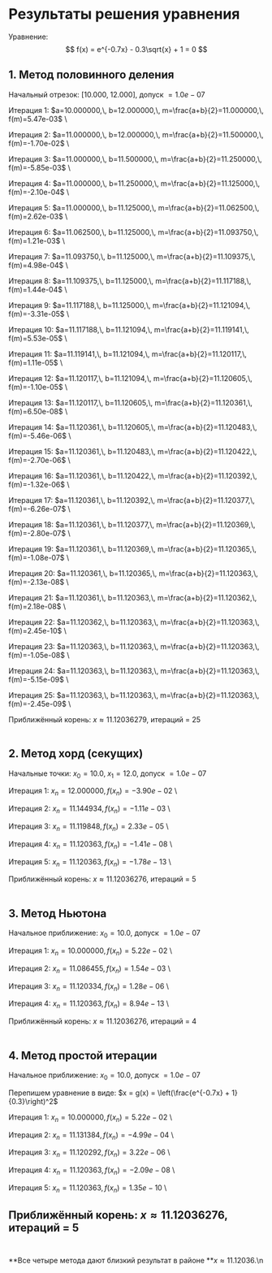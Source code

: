 # Результаты решения уравнения

Уравнение:
$$ f(x) = e^{-0.7x} - 0.3\sqrt{x} + 1 = 0 $$

## 1. Метод половинного деления
Начальный отрезок: $[10.000,\; 12.000]$, допуск $=1.0e-07$

Итерация 1: $a=10.000000,\, b=12.000000,\, m=\frac{a+b}{2}=11.000000,\, f(m)=5.47e-03$  \\

Итерация 2: $a=11.000000,\, b=12.000000,\, m=\frac{a+b}{2}=11.500000,\, f(m)=-1.70e-02$  \\

Итерация 3: $a=11.000000,\, b=11.500000,\, m=\frac{a+b}{2}=11.250000,\, f(m)=-5.85e-03$  \\

Итерация 4: $a=11.000000,\, b=11.250000,\, m=\frac{a+b}{2}=11.125000,\, f(m)=-2.10e-04$  \\

Итерация 5: $a=11.000000,\, b=11.125000,\, m=\frac{a+b}{2}=11.062500,\, f(m)=2.62e-03$  \\

Итерация 6: $a=11.062500,\, b=11.125000,\, m=\frac{a+b}{2}=11.093750,\, f(m)=1.21e-03$  \\

Итерация 7: $a=11.093750,\, b=11.125000,\, m=\frac{a+b}{2}=11.109375,\, f(m)=4.98e-04$  \\

Итерация 8: $a=11.109375,\, b=11.125000,\, m=\frac{a+b}{2}=11.117188,\, f(m)=1.44e-04$  \\

Итерация 9: $a=11.117188,\, b=11.125000,\, m=\frac{a+b}{2}=11.121094,\, f(m)=-3.31e-05$  \\

Итерация 10: $a=11.117188,\, b=11.121094,\, m=\frac{a+b}{2}=11.119141,\, f(m)=5.53e-05$  \\

Итерация 11: $a=11.119141,\, b=11.121094,\, m=\frac{a+b}{2}=11.120117,\, f(m)=1.11e-05$  \\

Итерация 12: $a=11.120117,\, b=11.121094,\, m=\frac{a+b}{2}=11.120605,\, f(m)=-1.10e-05$  \\

Итерация 13: $a=11.120117,\, b=11.120605,\, m=\frac{a+b}{2}=11.120361,\, f(m)=6.50e-08$  \\

Итерация 14: $a=11.120361,\, b=11.120605,\, m=\frac{a+b}{2}=11.120483,\, f(m)=-5.46e-06$  \\

Итерация 15: $a=11.120361,\, b=11.120483,\, m=\frac{a+b}{2}=11.120422,\, f(m)=-2.70e-06$  \\

Итерация 16: $a=11.120361,\, b=11.120422,\, m=\frac{a+b}{2}=11.120392,\, f(m)=-1.32e-06$  \\

Итерация 17: $a=11.120361,\, b=11.120392,\, m=\frac{a+b}{2}=11.120377,\, f(m)=-6.26e-07$  \\

Итерация 18: $a=11.120361,\, b=11.120377,\, m=\frac{a+b}{2}=11.120369,\, f(m)=-2.80e-07$  \\

Итерация 19: $a=11.120361,\, b=11.120369,\, m=\frac{a+b}{2}=11.120365,\, f(m)=-1.08e-07$  \\

Итерация 20: $a=11.120361,\, b=11.120365,\, m=\frac{a+b}{2}=11.120363,\, f(m)=-2.13e-08$  \\

Итерация 21: $a=11.120361,\, b=11.120363,\, m=\frac{a+b}{2}=11.120362,\, f(m)=2.18e-08$  \\

Итерация 22: $a=11.120362,\, b=11.120363,\, m=\frac{a+b}{2}=11.120363,\, f(m)=2.45e-10$  \\

Итерация 23: $a=11.120363,\, b=11.120363,\, m=\frac{a+b}{2}=11.120363,\, f(m)=-1.05e-08$  \\

Итерация 24: $a=11.120363,\, b=11.120363,\, m=\frac{a+b}{2}=11.120363,\, f(m)=-5.15e-09$  \\

Итерация 25: $a=11.120363,\, b=11.120363,\, m=\frac{a+b}{2}=11.120363,\, f(m)=-2.45e-09$  \\

Приближённый корень: $x \approx 11.12036279$, итераций = 25 <br><br> 
## 2. Метод хорд (секущих)
Начальные точки: $x_0=10.0,\; x_1=12.0$, допуск $=1.0e-07$

Итерация 1: $x_n=12.000000,\, f(x_n)=-3.90e-02$  \\

Итерация 2: $x_n=11.144934,\, f(x_n)=-1.11e-03$  \\

Итерация 3: $x_n=11.119848,\, f(x_n)=2.33e-05$  \\

Итерация 4: $x_n=11.120363,\, f(x_n)=-1.41e-08$  \\

Итерация 5: $x_n=11.120363,\, f(x_n)=-1.78e-13$  \\

Приближённый корень: $x \approx 11.12036276$, итераций = 5 <br><br>
## 3. Метод Ньютона
Начальное приближение: $x_0=10.0$, допуск $=1.0e-07$

Итерация 1: $x_n=10.000000,\, f(x_n)=5.22e-02$  \\

Итерация 2: $x_n=11.086455,\, f(x_n)=1.54e-03$  \\

Итерация 3: $x_n=11.120334,\, f(x_n)=1.28e-06$  \\

Итерация 4: $x_n=11.120363,\, f(x_n)=8.94e-13$  \\

Приближённый корень: $x \approx 11.12036276$, итераций = 4 <br><br>
## 4. Метод простой итерации
Начальное приближение: $x_0=10.0$, допуск $=1.0e-07$

Перепишем уравнение в виде: $x = g(x) = \left(\frac{e^{-0.7x} + 1}{0.3}\right)^2$

Итерация 1: $x_n=10.000000,\, f(x_n)=5.22e-02$  \\

Итерация 2: $x_n=11.131384,\, f(x_n)=-4.99e-04$  \\

Итерация 3: $x_n=11.120292,\, f(x_n)=3.22e-06$  \\

Итерация 4: $x_n=11.120363,\, f(x_n)=-2.09e-08$  \\

Итерация 5: $x_n=11.120363,\, f(x_n)=1.35e-10$  \\

Приближённый корень: $x \approx 11.12036276$, итераций = 5 <br><br>
---
**Все четыре метода дают близкий результат в районе **$x \approx 11.12036$.\n